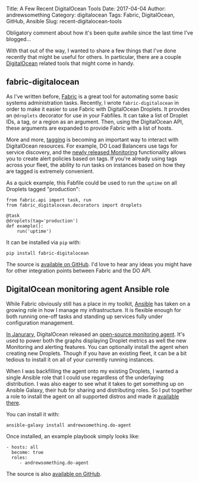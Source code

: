 Title: A Few Recent DigitalOcean Tools
Date: 2017-04-04
Author: andrewsomething
Category: digitalocean
Tags: Fabric, DigitalOcean, GitHub, Ansible
Slug: recent-digitalocean-tools

Obligatory comment about how it's been quite awhile since the last time I've blogged...

With that out of the way, I wanted to share a few things that I've done recently that might be useful for others. In particular, there are a couple [DigitalOcean][] related tools that might come in handy.

## fabric-digitalocean

As I've written before, [Fabric][] is a great tool for automating some basic systems administration tasks. Recently, I wrote `fabric-digitalocean` in order to make it easier to use Fabric with DigitalOcean Droplets. It provides an `@droplets` decorator for use in your Fabfiles. It can take a list of Droplet IDs, a tag, or a region as an argument. Then, using the DigitalOcean API, these arguments are expanded to provide Fabric with a list of hosts.

More and more, [tagging](https://www.digitalocean.com/company/blog/droplet-tagging-organize-your-infrastructure/) is becoming an important way to interact with DigitalOcean resources. For example, DO Load Balancers use tags for service discovery, and the [newly released Monitoring](https://www.digitalocean.com/company/blog/introducing-monitoring/) functionality allows you to create alert policies based on tags. If you're already using tags across your fleet, the ability to run tasks on instances based on how they are tagged is extremely convenient.

As a quick example, this Fabfile could be used to run the `uptime` on all Droplets tagged "production":

    from fabric.api import task, run
    from fabric_digitalocean.decorators import droplets
    
    @task
    @droplets(tag='production')
    def example():
        run('uptime')

It can be installed via `pip` with:

    pip install fabric-digitalocean

The source is [available on GitHub](https://github.com/andrewsomething/fabric-digitalocean). I'd love to hear any ideas you might have for other integration points between Fabric and the DO API.

## DigitalOcean monitoring agent Ansible role

While Fabric obviously still has a place in my toolkit, [Ansible][] has taken on a growing role in how I manage my infrastructure. It is flexible enough for both running one-off tasks and standing up services fully under configuration management.

[In Janurary](https://www.digitalocean.com/company/blog/improved-graphs/), DigitalOcean released an [open-source monitoring agent](https://github.com/digitalocean/do-agent). It's used to power both the graphs displaying Droplet metrics as well the new Monitoring and alerting features. You can optionally install the agent when creating new Droplets. Though if you have an existing fleet, it can be a bit tedious to install it on all of your currently running instances.

When I was backfilling the agent onto my existing Droplets, I wanted a single Ansible role that I could use regardless of the underlaying distribution. I was also eager to see what it takes to get something up on Ansible Galaxy, their hub for sharing and distributing roles. So I put together a role to install the agent on all supported distros and made it [available there](https://galaxy.ansible.com/andrewsomething/do-agent/).

You can install it with:

    ansible-galaxy install andrewsomething.do-agent

Once installed, an example playbook simply looks like:

    - hosts: all
      become: true
      roles:
         - andrewsomething.do-agent

The source is also [available on GitHub](https://github.com/andrewsomething/ansible-role-do-agent).

[DigitalOcean]: https://www.digitalocean.com
[Fabric]: http://www.fabfile.org/
[Ansible]: https://www.ansible.com/
[Prometheus]: https://prometheus.io/